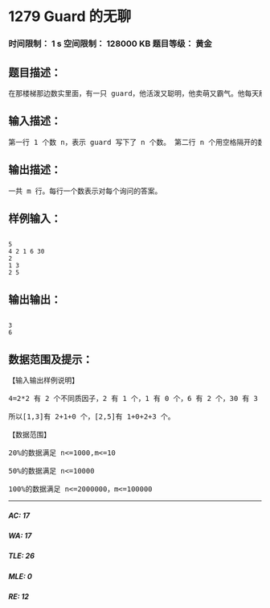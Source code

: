 # 1279 Guard 的无聊   
### 时间限制： 1 s     空间限制： 128000 KB     题目等级： 黄金  
## 题目描述：  

<pre>
在那楼梯那边数实里面，有一只 guard，他活泼又聪明，他卖萌又霸气。他每天刷题虐 场 D 人考上了 PKU，如果无聊就去数一数质数~~ 有一天 guard 在纸上写下了一串数字，他发现数出每个数有多少个质因子是非常有(wu) 趣(liao)的事情，于是快乐的开始了数质因子之旅。现在他有一个更有(wu)趣(liao)的想法， 他想知道第a个数到第b个数每个数的质因子个数之和。更有趣的是，他一共写下了200 万个数字哟。由于guard是神犇所以不屑于求如此简单的问题，现在他把问题交给了Mr.shu， 但是他不会…，如果你能回答他的问题就能获得 guard 的亲笔签名哦~~。
</pre>
  
  
## 输入描述：  

<pre>
第一行 1 个数 n，表示 guard 写下了 n 个数。 第二行 n 个用空格隔开的数，表示 guard 写下的 n 个数(每个数都不大于 10000，不小 于 1)。 第三行 1 个数 m，表示 guard 的询问数。 接下来 m 行，每行一个 a 和 b，表示 guard 想知道 a 到 b（包括 a 和 b）的每个数的质 因子个数之和。
</pre>
  
  
## 输出描述：  

<pre>
一共 m 行。每行一个数表示对每个询问的答案。
</pre>
  
  
## 样例输入：  

<pre><code>
5 
4 2 1 6 30 
2 
1 3 
2 5 
</code></pre>
  
  
## 输出输出：  

<pre><code>
3
6
</code></pre>
  
  
## 数据范围及提示：  

<pre>
【输入输出样例说明】
 
4=2*2 有 2 个不同质因子，2 有 1 个，1 有 0 个，6 有 2 个，30 有 3 个，
 
所以[1,3]有 2+1+0 个，[2,5]有 1+0+2+3 个。
 
【数据范围】
 
20%的数据满足 n<=1000,m<=10
 
50%的数据满足 n<=10000
 
100%的数据满足 n<=2000000，m<=100000
</pre>
  
  
***  

##### AC: 17  
##### WA: 17  
##### TLE: 26  
##### MLE: 0  
##### RE: 12  

